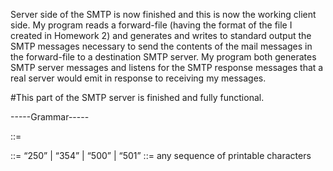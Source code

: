 Server side of the SMTP is now finished and this is now the working client side. My program reads a forward-file (having the format of the file I created in Homework 2) and generates and writes to standard output the SMTP messages necessary to send the contents of the mail messages in the forward-file to a destination SMTP server. My program both generates SMTP server messages and listens for the SMTP response messages that a real server would emit in response to receiving my messages. 


#This part of the SMTP server is finished and fully functional.


-----Grammar-----

<!response-code> ::= <resp-number> <whitespace> <arbitrary-text> <CRLF>
<resp-number> ::= “250” | “354” | “500” | “501”
<arbitrary-text> ::= any sequence of printable characters
